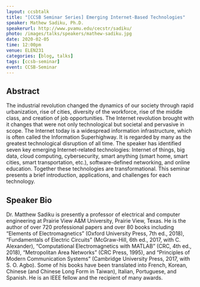 ```yaml
---
layout: ccsbtalk
title: "[CCSB Seminar Series] Emerging Internet-Based Technologies"
speaker: Mathew Sadiku, Ph.D.
speakerurl: http://www.pvamu.edu/cecstr/sadiku/
photo: /images/talks/speakers/mathew-sadiku.jpg
date: 2020-02-05
time: 12:00pm
venue: ELEN231
categories: [blog, talks]
tags: [ccsb-seminar]
event: CCSB-Seminar
---
```


## Abstract

The industrial revolution changed the dynamics of our society through rapid urbanization, rise of cities, diversity of the workforce, rise of the middle class, and creation of job opportunities. The Internet revolution brought with it changes that were not only technological but societal and pervasive in scope.  The Internet today is a widespread information infrastructure, which is often called the Information Superhighway. It is regarded by many as the greatest technological disruption of all time. The speaker has identified seven key emerging Internet-related technologies: Internet of things, big data, cloud computing, cybersecurity, smart anything (smart home, smart cities, smart transportation, etc.), software-defined networking, and online education. Together these technologies are transformational. This seminar presents a brief introduction, applications, and challenges for each technology.

## Speaker Bio

Dr. Matthew Sadiku is presently a professor of electrical and computer engineering at Prairie View A&M University, Prairie View, Texas. He is the author of over 720 professional papers and over 80 books including “Elements of Electromagnetics” (Oxford University Press, 7th ed., 2018), “Fundamentals of Electric Circuits” (McGraw-Hill, 6th ed., 2017, with C. Alexander), “Computational Electromagnetics with MATLAB” (CRC, 4th ed., 2018), “Metropolitan Area Networks” (CRC Press, 1995), and “Principles of Modern Communication Systems” (Cambridge University Press, 2017, with S. O. Agbo). Some of his books have been translated into French, Korean, Chinese (and Chinese Long Form in Taiwan), Italian, Portuguese, and Spanish. He is an IEEE fellow and the recipient of many awards.


